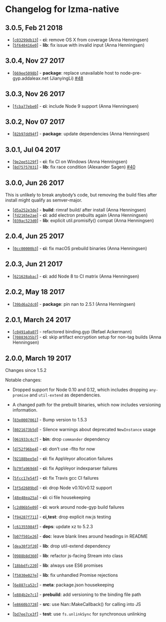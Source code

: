 # Changelog for lzma-native

## 3.0.5, Feb 21 2018

* [[`c03299db13`](https://github.com/addaleax/lzma-native/commit/c03299db13)] - **ci**: remove OS X from coverage (Anna Henningsen)
* [[`5f640416e0`](https://github.com/addaleax/lzma-native/commit/5f640416e0)] - **lib**: fix issue with invalid input (Anna Henningsen)

## 3.0.4, Nov 27 2017

* [[`669ee5098b`](https://github.com/addaleax/lzma-native/commit/669ee5098b)] - **package**: replace unavailable host to node-pre-gyp.addaleax.net (JianyingLi) [#48](https://github.com/addaleax/lzma-native/pull/48)

## 3.0.3, Nov 26 2017

* [[`fcba77ebe0`](https://github.com/addaleax/lzma-native/commit/fcba77ebe0)] - **ci**: include Node 9 support (Anna Henningsen)

## 3.0.2, Nov 07 2017

* [[`82b97dd94f`](https://github.com/addaleax/lzma-native/commit/82b97dd94f)] - **package**: update dependencies (Anna Henningsen)

## 3.0.1, Jul 04 2017

* [[`9e2ee5129f`](https://github.com/addaleax/lzma-native/commit/9e2ee5129f)] - **ci**: fix CI on Windows (Anna Henningsen)
* [[`8d75757031`](https://github.com/addaleax/lzma-native/commit/8d75757031)] - **lib**: fix race condition (Alexander Sagen) [#40](https://github.com/addaleax/lzma-native/pull/40)

## 3.0.0, Jun 26 2017

This is unlikely to break anybody’s code, but removing the build files after install might qualify as semver-major.

* [[`d5a252e3de`](https://github.com/addaleax/lzma-native/commit/d5a252e3de)] - **build**: rimraf build/ after install (Anna Henningsen)
* [[`fd2165e2ae`](https://github.com/addaleax/lzma-native/commit/fd2165e2ae)] - **ci**: add electron prebuilts again (Anna Henningsen)
* [[`039ac523d0`](https://github.com/addaleax/lzma-native/commit/039ac523d0)] - **lib**: explicit util.promisify() compat (Anna Henningsen)

## 2.0.4, Jun 25 2017

* [[`0cc00000b3`](https://github.com/addaleax/lzma-native/commit/0cc00000b3)] - **ci**: fix macOS prebuild binaries (Anna Henningsen)

## 2.0.3, Jun 21 2017

* [[`621628abac`](https://github.com/addaleax/lzma-native/commit/621628abac)] - **ci**: add Node 8 to CI matrix (Anna Henningsen)

## 2.0.2, May 18 2017

* [[`39bd6a2dc0`](https://github.com/addaleax/lzma-native/commit/39bd6a2dc0)] - **package**: pin nan to 2.5.1 (Anna Henningsen)

## 2.0.1, March 24 2017

* [[`c0491a0a07`](https://github.com/addaleax/lzma-native/commit/c0491a0a07)] - refactored binding.gyp (Refael Ackermann)
* [[`70883635b7`](https://github.com/addaleax/lzma-native/commit/70883635b7)] - **ci**: skip artifact encryption setup for non-tag builds (Anna Henningsen)

## 2.0.0, March 19 2017

Changes since 1.5.2

Notable changes:

* Dropped support for Node 0.10 and 0.12, which includes dropping `any-promise` and `util-extend` as dependencies.
* A changed path for the prebuilt binaries, which now includes versioning information.

* [[`83e0007061`](https://github.com/addaleax/lzma-native/commit/83e0007061)] - Bump version to 1.5.3
* [[`8021673b5d`](https://github.com/addaleax/lzma-native/commit/8021673b5d)] - Silence warnings about deprecated `NewInstance` usage
* [[`061933c4c7`](https://github.com/addaleax/lzma-native/commit/061933c4c7)] - **bin**: drop `commander` dependency
* [[`d752f96be4`](https://github.com/addaleax/lzma-native/commit/d752f96be4)] - **ci**: don’t use -flto for now
* [[`92188bee5e`](https://github.com/addaleax/lzma-native/commit/92188bee5e)] - **ci**: fix AppVeyor allocation failures
* [[`b79fa969d4`](https://github.com/addaleax/lzma-native/commit/b79fa969d4)] - **ci**: fix AppVeyor indexparser failures
* [[`5fcc17e54f`](https://github.com/addaleax/lzma-native/commit/5fcc17e54f)] - **ci**: fix Travis gcc CI failures
* [[`3f5d2609bd`](https://github.com/addaleax/lzma-native/commit/3f5d2609bd)] - **ci**: drop Node v0.10/v0.12 support
* [[`48e48ea25a`](https://github.com/addaleax/lzma-native/commit/48e48ea25a)] - **ci**: ci file housekeeping
* [[`c2d06b5e09`](https://github.com/addaleax/lzma-native/commit/c2d06b5e09)] - **ci**: work around node-gyp build failures
* [[`f94287f711`](https://github.com/addaleax/lzma-native/commit/f94287f711)] - **ci,test**: drop explicit nw.js testing
* [[`c61355984f`](https://github.com/addaleax/lzma-native/commit/c61355984f)] - **deps**: update xz to 5.2.3
* [[`b07f501e26`](https://github.com/addaleax/lzma-native/commit/b07f501e26)] - **doc**: leave blank lines around headings in README
* [[`dea30f3f20`](https://github.com/addaleax/lzma-native/commit/dea30f3f20)] - **lib**: drop util-extend dependency
* [[`0988b8d360`](https://github.com/addaleax/lzma-native/commit/0988b8d360)] - **lib**: refactor js-facing Stream into class
* [[`18bbdfc220`](https://github.com/addaleax/lzma-native/commit/18bbdfc220)] - **lib**: always use ES6 promises
* [[`f5030e027e`](https://github.com/addaleax/lzma-native/commit/f5030e027e)] - **lib**: fix unhandled Promise rejections
* [[`6e887ca52c`](https://github.com/addaleax/lzma-native/commit/6e887ca52c)] - **meta**: package.json housekeeping
* [[`e884b2e7c1`](https://github.com/addaleax/lzma-native/commit/e884b2e7c1)] - **prebuild**: add versioning to the binding file path
* [[`e8660b3728`](https://github.com/addaleax/lzma-native/commit/e8660b3728)] - **src**: use Nan::MakeCallback() for calling into JS
* [[`bd7ee7ce3f`](https://github.com/addaleax/lzma-native/commit/bd7ee7ce3f)] - **test**: use `fs.unlinkSync` for synchronous unlinking

